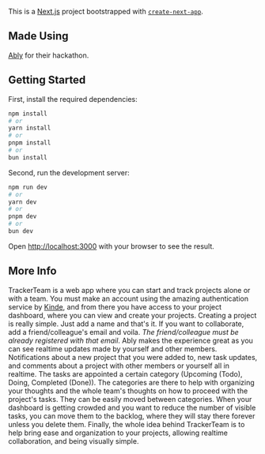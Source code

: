 This is a [Next.js](https://nextjs.org/) project bootstrapped with [`create-next-app`](https://github.com/vercel/next.js/tree/canary/packages/create-next-app).

## Made Using

[Ably](https://ably.com/) for their hackathon.

## Getting Started

First, install the required dependencies:

```bash
npm install
# or
yarn install
# or
pnpm install
# or
bun install
```

Second, run the development server:

```bash
npm run dev
# or
yarn dev
# or
pnpm dev
# or
bun dev
```

Open [http://localhost:3000](http://localhost:3000) with your browser to see the result.

## More Info

TrackerTeam is a web app where you can start and track projects alone or with a team. You must make an account using the amazing authentication service by [Kinde](https://kinde.com/), and from there you have access to your project dashboard, where you can view and create your projects. Creating a project is really simple. Just add a name and that's it. If you want to collaborate, add a friend/colleague's email and voila. _The friend/colleague must be already registered with that email_.
Ably makes the experience great as you can see realtime updates made by yourself and other members. Notifications about a new project that you were added to, new task updates, and comments about a project with other members or yourself all in realtime.
The tasks are appointed a certain category (Upcoming (Todo), Doing, Completed (Done)). The categories are there to help with organizing your thoughts and the whole team's thoughts on how to proceed with the project's tasks. They can be easily moved between categories. When your dashboard is getting crowded and you want to reduce the number of visible tasks, you can move them to the backlog, where they will stay there forever unless you delete them.
Finally, the whole idea behind TrackerTeam is to help bring ease and organization to your projects, allowing realtime collaboration, and being visually simple.
